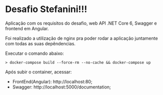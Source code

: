# Desafio Stefanini!!!

Aplicação com os requisitos do desafio, web API .NET Core 6, Swagger e frontend em Angular.

Foi realizado a utilização de nginx pra poder rodar a aplicação juntamente com todas as suas depêndencias.

Executar o comando abaixo:

```
> docker-compose build --force-rm --no-cache && docker-compose up
```

Após subir o container, acessar:

  * FrontEnd(Angular): http://localhost:80;
  * Swagger: http://localhost:5000/documentation;
